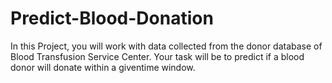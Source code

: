 # Predict-Blood-Donation
In this Project, you will work with data collected from the donor database of Blood Transfusion Service Center. Your task will be to predict if a blood donor will donate within a giventime window.
